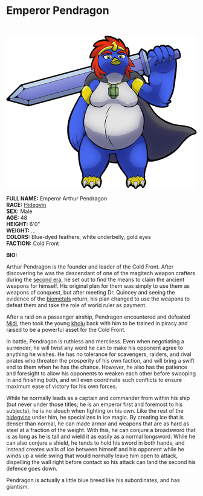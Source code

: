# Emperor Pendragon

&nbsp;

![Pendragon](img/pendragon-sword-pose-transparent.png)

**FULL NAME:** Emperor Arthur Pendragon  
**RACE:** [Hidegvin](hidegvins.md)  
**SEX:** Male  
**AGE:** 48  
**HEIGHT:** 6'0"  
**WEIGHT:** ...  
**COLORS:** Blue-dyed feathers, white underbelly, gold eyes  
**FACTION:** Cold Front

**BIO:**

Arthur Pendragon is the founder and leader of the Cold Front. After discovering he was the descendant of one of the magitech weapon crafters during the [second era](history.md), he set out to find the means to claim the ancient weapons for himself. His original plan for them was simply to use them as weapons of conquest, but after meeting Dr. Quincey and seeing the evidence of the [biometals](biometals.md) return, his plan changed to use the weapons to defeat them and take the role of world ruler as payment.

After a raid on a passenger airship, Pendragon encountered and defeated [Midi](midi.md), then took the young [kholu](kholu.md) back with him to be trained in piracy and raised to be a powerful asset for the Cold Front.

In battle, Pendragon is ruthless and merciless. Even when negotiating a surrender, he will twist any word he can to make his opponent agree to anything he wishes. He has no tolerance for scavengers, raiders, and rival pirates who threaten the prosperity of his own faction, and will bring a swift end to them when he has the chance. However, he also has the patience and foresight to allow his opponents to weaken each other before swooping in and finishing both, and will even coordinate such conflicts to ensure maximum ease of victory for his own forces.

While he normally leads as a captain and commander from within his ship (but never under those titles; he is an emperor first and foremost to his subjects), he is no slouch when fighting on his own. Like the rest of the [hidegvins](hidegvins.md) under him, he specializes in ice magic. By creating ice that is denser than normal, he can made armor and weapons that are as hard as steel at a fraction of the weight. With this, he can conjure a broadsword that is as long as he is tall and wield it as easily as a normal longsword. While he can also conjure a shield, he tends to hold his sword in both hands, and instead creates walls of ice between himself and his opponent while he winds up a wide swing that would normally leave him open to attack, dispelling the wall right before contact so his attack can land the second his defence goes down.

Pendragon is actually a little blue breed like his subordinates, and has giantism.
